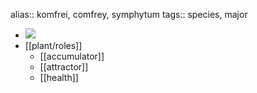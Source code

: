 alias:: komfrei, comfrey, symphytum
tags:: species, major

- ![](https://peach-geographical-bat-397.mypinata.cloud/ipfs/QmXUztrFN3fZoaiXYcnmytcFoyquFALffiT7tv1eYousAJ)
- [[plant/roles]]
	- [[accumulator]]
	- [[attractor]]
	- [[health]]